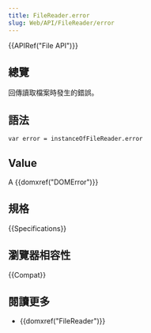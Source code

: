 ```yaml
---
title: FileReader.error
slug: Web/API/FileReader/error
---
```


{{APIRef("File API")}}

## 總覽

回傳讀取檔案時發生的錯誤。

## 語法

```plain
var error = instanceOfFileReader.error
```

## Value

A {{domxref("DOMError")}}

## 規格

{{Specifications}}

## 瀏覽器相容性

{{Compat}}

## 閱讀更多

- {{domxref("FileReader")}}
